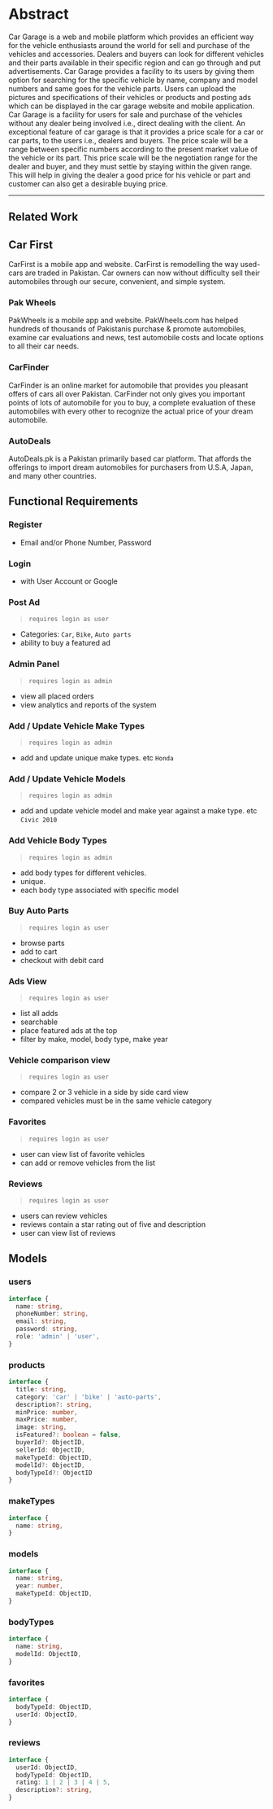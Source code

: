 # Abstract

Car Garage is a web and mobile platform which provides an efficient way for the vehicle enthusiasts around the world for sell and purchase of the vehicles and accessories. Dealers and buyers can look for different vehicles and their parts available in their specific region and can go through and put advertisements. Car Garage provides a facility to its users by giving them option for searching for the specific vehicle by name, company and model numbers and same goes for the vehicle parts. Users can upload the pictures and specifications of their vehicles or products and posting ads which can be displayed in the car garage website and mobile application. Car Garage is a facility for users for sale and purchase of the vehicles without any dealer being involved i.e., direct dealing with the client. An exceptional feature of car garage is that it provides a price scale for a car or car parts, to the users i.e., dealers and buyers. The price scale will be a range between specific numbers according to the present market value of the vehicle or its part. This price scale will be the negotiation range for the dealer and buyer, and they must settle by staying within the given range. This will help in giving the dealer a good price for his vehicle or part and customer can also get a desirable buying price.

---

## Related Work

## Car First

CarFirst is a mobile app and website. CarFirst is remodelling the way used-cars are traded in Pakistan. Car owners can now without difficulty sell their automobiles through our secure, convenient, and simple system.

### Pak Wheels

PakWheels is a mobile app and website. PakWheels.com has helped hundreds of thousands of Pakistanis purchase & promote automobiles, examine car evaluations and news, test automobile costs and locate options to all their car needs.

### CarFinder

CarFinder is an online market for automobile that provides you pleasant offers of cars all over Pakistan. CarFinder not only gives you important points of lots of automobile for you to buy, a complete evaluation of these automobiles with every other to recognize the actual price of your dream automobile.

### AutoDeals

AutoDeals.pk is a Pakistan primarily based car platform. That affords the offerings to import dream automobiles for purchasers from U.S.A, Japan, and many other countries.

## Functional Requirements

### **Register**

- Email and/or Phone Number, Password

### **Login**

- with User Account or Google

### **Post Ad**

>`requires login as user`

- Categories: `Car`, `Bike`, `Auto parts`
- ability to buy a featured ad

### **Admin Panel**

>`requires login as admin`

- view all placed orders
- view analytics and reports of the system

### **Add / Update Vehicle Make Types**

>`requires login as admin`

- add and update unique make types. etc `Honda`

### **Add / Update Vehicle Models**

>`requires login as admin`

- add and update vehicle model and make year against a make type. etc `Civic 2010`

### **Add Vehicle Body Types**

>`requires login as admin`

- add body types for different vehicles.
- unique.
- each body type associated with specific model

### **Buy Auto Parts**

>`requires login as user`

- browse parts
- add to cart
- checkout with debit card

### **Ads View**

>`requires login as user`

- list all adds
- searchable
- place featured ads at the top
- filter by make, model, body type, make year

### **Vehicle comparison view**

>`requires login as user`

- compare 2 or 3 vehicle in a side by side card view
- compared vehicles must be in the same vehicle category

### **Favorites**

>`requires login as user`

- user can view list of favorite vehicles
- can add or remove vehicles from the list

### **Reviews**

>`requires login as user`

- users can review vehicles
- reviews contain a star rating out of five and description
- user can view list of reviews

## Models

### users

```ts
interface {
  name: string,
  phoneNumber: string,
  email: string,
  password: string,
  role: 'admin' | 'user',
}
```

### products

```ts
interface {
  title: string,
  category: 'car' | 'bike' | 'auto-parts',
  description?: string,
  minPrice: number,
  maxPrice: number,
  image: string,
  isFeatured?: boolean = false,
  buyerId?: ObjectID,
  sellerId: ObjectID,
  makeTypeId: ObjectID,
  modelId?: ObjectID,
  bodyTypeId?: ObjectID
}
```

### makeTypes

```ts
interface {
  name: string,
}
```

### models

```ts
interface {
  name: string,
  year: number,
  makeTypeId: ObjectID,
}
```

### bodyTypes

```ts
interface {
  name: string,
  modelId: ObjectID,
}
```

### favorites

```ts
interface {
  bodyTypeId: ObjectID,
  userId: ObjectID,
}
```

### reviews

```ts
interface {
  userId: ObjectID,
  bodyTypeId: ObjectID,
  rating: 1 | 2 | 3 | 4 | 5,
  description?: string,
}
```